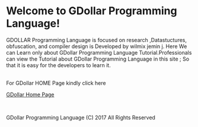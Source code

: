 

Welcome to GDollar Programming Language!
===========================================

GDOLLAR Programming Language is focused on research ,Datastuctures, obfuscation, and compiler design is Developed by wilmix jemin j. Here We can Learn only about GDollar Programming Language Tutorial.Professionals can view the Tutorial about GDollar Programming Language in this site ; So that it is easy for the developers to learn it.



<br>
For   GDollar  HOME  Page  kindly  click  here  

<a href src= "https://jemin777.github.io/GDollarTutorial/Home"  >
  
  GDollar Home Page  </a>




<br>


<p align="centre">  GDollar  Programming  Language  (C)   2017   All  Rights  Reserved <p>
